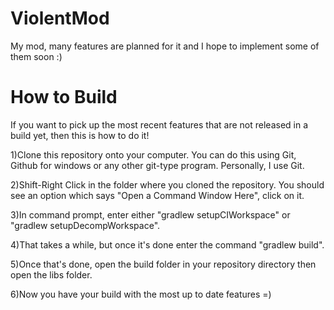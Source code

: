 ViolentMod
==========

My mod, many features are planned for it and I hope to implement some of them soon :)

How to Build
==========
If you want to pick up the most recent features that are not released in a build yet, then this is how to do it!

1)Clone this repository onto your computer. You can do this using Git, Github for windows or any other git-type program. 
  Personally, I use Git.

2)Shift-Right Click in the folder where you cloned the repository. You should see an option which says "Open a Command        Window Here", click on it.

3)In command prompt, enter either "gradlew setupCIWorkspace" or "gradlew setupDecompWorkspace".

4)That takes a while, but once it's done enter the command "gradlew build".

5)Once that's done, open the build folder in your repository directory then open the libs folder.

6)Now you have your build with the most up to date features =)

